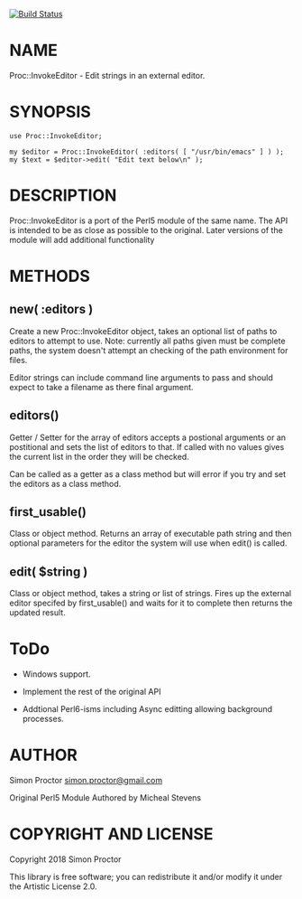 [![Build Status](https://travis-ci.org/Scimon/p6-Proc-InvokeEditor.svg?branch=master)](https://travis-ci.org/Scimon/p6-Proc-InvokeEditor)

NAME
====

Proc::InvokeEditor - Edit strings in an external editor. 

SYNOPSIS
========

    use Proc::InvokeEditor;

    my $editor = Proc::InvokeEditor( :editors( [ "/usr/bin/emacs" ] ) );
    my $text = $editor->edit( "Edit text below\n" );

DESCRIPTION
===========

Proc::InvokeEditor is a port of the Perl5 module of the same name. The API is intended to be as close as possible to the original. Later versions of the module will add additional functionality

METHODS
=======

new( :editors )
---------------

Create a new Proc::InvokeEditor object, takes an optional list of paths to editors to attempt to use. Note: currently all paths given must be complete paths, the system doesn't attempt an checking of the path environment for files.

Editor strings can include command line arguments to pass and should expect to take a filename as there final argument.

editors()
---------

Getter / Setter for the array of editors accepts a postional arguments or an postitional and sets the list of editors to that. If called with no values gives the current list in the order they will be checked.

Can be called as a getter as a class method but will error if you try and set the editors as a class method.

first_usable()
--------------

Class or object method. Returns an array of executable path string and then optional parameters for the editor the system will use when edit() is called.

edit( $string )
---------------

Class or object method, takes a string or list of strings. Fires up the external editor specifed by first_usable() and waits for it to complete then returns the updated result.

ToDo
====

  * Windows support.

  * Implement the rest of the original API

  * Addtional Perl6-isms including Async editting allowing background processes.

AUTHOR
======

Simon Proctor <simon.proctor@gmail.com>

Original Perl5 Module Authored by Micheal Stevens

COPYRIGHT AND LICENSE
=====================

Copyright 2018 Simon Proctor

This library is free software; you can redistribute it and/or modify it under the Artistic License 2.0.
